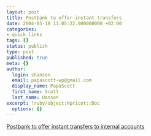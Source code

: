 ```yaml
---
layout: post
title: Postbank to offer instant transfers
date: 2004-05-18 11:05:22.000000000 +02:00
categories:
- quick links
tags: []
status: publish
type: post
published: true
meta: {}
author:
  login: shanson
  email: papascott-wp@gmail.com
  display_name: PapaScott
  first_name: Scott
  last_name: Hanson
excerpt: !ruby/object:Hpricot::Doc
  options: {}
---
```

<p><a title="eBay accelerator" href="http://www.golem.de/0405/31328.html">Postbank to offer instant transfers to internal accounts</a></p>
